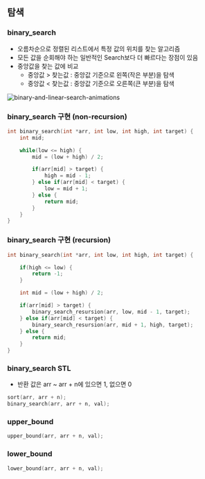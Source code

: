 ## 탐색

### binary_search
* 오름차순으로 정렬된 리스트에서 특정 값의 위치를 찾는 알고리즘
* 모든 값을 순회해야 하는 일반적인 Search보다 더 빠르다는 장점이 있음
* 중앙값을 찾는 값에 비교
    * 중앙값 > 찾는값 : 중앙값 기준으로 왼쪽(작은 부분)을 탐색
    * 중앙값 < 찾는값 : 중앙값 기준으로 오른쪽(큰 부분)을 탐색

![binary-and-linear-search-animations](https://user-images.githubusercontent.com/32615702/104535663-f5bfd500-5659-11eb-924f-3a6a7e0427b1.gif)

### binary_search 구현 (non-recursion)
```c++
int binary_search(int *arr, int low, int high, int target) {
    int mid;

    while(low <= high) {
        mid = (low + high) / 2;

        if(arr[mid] > target) {
            high = mid - 1;
        } else if(arr[mid] < target) {
            low = mid + 1;
        } else {
            return mid;
        }
    }
}
```

### binary_search 구현 (recursion)
```c++
int binary_search(int *arr, int low, int high, int target) {

    if(high <= low) {
        return -1;
    }

    int mid = (low + high) / 2;

    if(arr[mid] > target) {
        binary_search_resursion(arr, low, mid - 1, target);
    } else if(arr[mid] < target) {
        binary_search_resursion(arr, mid + 1, high, target);
    } else {
        return mid;
    }
}

```

### binary_search STL
* 반환 값은 arr ~ arr + n에 있으면 1, 없으면 0
```c++
sort(arr, arr + n);
binary_search(arr, arr + n, val);
```

### upper_bound
```c++
upper_bound(arr, arr + n, val);
```

### lower_bound
```c++
lower_bound(arr, arr + n, val);
```